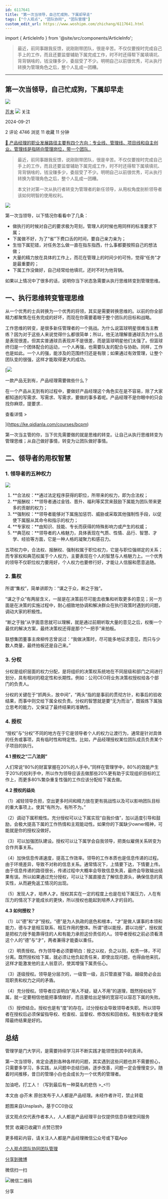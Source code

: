 ```yaml
---
id: 6117641
title: "第一次当领导，自己忙成狗，下属却早走"
tags: ["个人观点", "团队协同", "团队管理"]
custom_edit_url: https://www.woshipm.com/zhichang/6117641.html
---
```

import { ArticleInfo } from '@site/src/components/ArticleInfo';

<ArticleInfo
    author="芥末"
    authorLink="https://www.woshipm.com/u/1252652"
    published="2024-09-21"
    views={4746}
    comments={2}
    collects={11}
/>

> 最近，前同事跟我反馈，说刚刚带团队，很是辛苦。不仅仅要按时完成自己手上的工作，而且还要监督辅助下属完成工作，时不时还得帮下属填填坑、背背锅啥的，钱没赚多少，委屈受了不少。明明自己以前很优秀，可从执行转换为管理角色之后，整个人乱成一团糟。

---

## 第一次当领导，自己忙成狗，下属却早走

[![](https://static.woshipm.com/pmapp_avatar_20240910221655_9718.jpeg?imageView2/1/w/72/h/72/q/100)](https://www.woshipm.com/u/1252652)

[芥末](https://www.woshipm.com/u/1252652) ![](https://static.woshipm.com/tag/1101_1@2x.png) 关注

2024-09-21

2 评论 4746 浏览 11 收藏 11 分钟

[🔗 产品经理的职业发展路径主要有四个方向：专业线、管理线、项目线和自主创业。管理线是指转向管理岗位，带一个团队..](https://ke.qidianla.com/courses/90pm)

> 最近，前同事跟我反馈，说刚刚带团队，很是辛苦。不仅仅要按时完成自己手上的工作，而且还要监督辅助下属完成工作，时不时还得帮下属填填坑、背背锅啥的，钱没赚多少，委屈受了不少。明明自己以前很优秀，可从执行转换为管理角色之后，整个人乱成一团糟。
> 
> 本文针对第一次从执行者转变为管理者的新任领导，从用权角度剖析领导者该如何明智的使用权利。

![](https://image.woshipm.com/2023/08/23/d85c9a66-4193-11ee-baf5-00163e0b5ff3.jpg)

第一次当领导，以下情况你看看中了几条：

*   做执行的时候对自己的要求极为苛刻，管理人的时候也用同样的标准要求下属；
*   下属做不好，为了“省”下费口舌的时间，要自己亲力亲为；
*   生怕下属犯错，对任务怎么做一直在指东指西，什么事都要按照自己的想法做；
*   大量的精力放在具体的工作上，而花在管理上的时间少的可怜，觉得“任务”才是最重要的；
*   下属工作没做好，自己经常给他填坑，还时不时为他背锅。

如果以上情况中了很多的话，说明你当下状态急需要从执行思维转变到管理思维。

## 一、执行思维转变管理思维

从一个优秀的士兵转换为一个优秀的将领，其实是需要转换思维的。以前的你全部精力都聚焦在任务完成的好坏，而现在你需要着眼于整个团队的目标和战略。

工作思维的转变，是很多新任管理者的一个挑战。为什么说篮球明星很难当主教练？因为对于这些人来说觉得什么都很简单；所以，他无法理解普通球员为什么总是表现很差。但其实普通球员表现并不是很差，而是篮球明星他们太强了。但篮球终归是一个团体配合的运动，一个人再强，也需要队友的配合与协助。同样，工作也是如此。一个人的强，能涉及的范围终归还是有限；如果通过有效管理，让整个团队变的很强，这样才能取得更大的成功。

[![](https://image.woshipm.com/2023/08/02/58dc678c-30e3-11ee-88e7-00163e0b5ff3.png)

一款产品无到有，产品经理需要做些什么？

在一个产品从无到有的过程中，要做好产品经理这个角色实在是不容易，除了大家都知道的写需求、写需求、写需求，要做的事多着呢。产品经理不是你眼中的只会找你麻烦，提要求..

查看详情 >

](https://ke.qidianla.com/courses/bcpm)

第一次当主管的你，当下优先需要做的就是思维的转变。让自己从执行思维转变为管理思维；从自己做好事情，转变为让团队做好事情。

## 二、领导者的用权智慧

### 1\. 领导者的五种权力

![](https://image.woshipm.com/wp-files/2024/09/3v1pFCXLse3fmNOjE4Vb.png)

1.  **合法权：**通过法定程序获得的职位，所带来的权力，即为合法权；
2.  **报酬权：**领导者通过金钱、晋升、福利等奖赏来鼓励下属能为团队带来更多的贡献的权力；
3.  **强制权：**领导者能够对下属施加惩罚、威胁或采取其他强制性手段，以促使下属服从其命令和指示的权力；
4.  **专家权：**由知识、技能、专长而获得的特殊影响力或产生的权威；
5.  **典范权：**领导者的人格魅力，具体表现在气质、性情、品行、智慧、才学、经验等方面，它是一种人格的凝聚力和感召力。

五项权力中，合法权、报酬权、强制权属于职位权力，它是与职位强绑定的关系；而专家权和典范权属于个人权力，主要表现在个人的智慧与人格魅力上。一个优秀的领导不仅职位权力要用好，个人权力也要修行好，才能让人信服和愿意追随。

### 2\. 集权

所谓“集权”，简单讲即为：“谋之于众，断之于独”。

“谋之于众”有两层含义，一层是在决策前尽可能去收集和听取更多的意见；另一方面是在决策的实施过程中，耐心细致地协调和解决群众在执行政策时遇到的问题，调动大家的积极性。

“断之于独”从字面意思就可以理解，就是通过前期听取大量的意见之后，权衡一个最优的解决方案，最终决策权还得是那个“一把手”来拍板。

联想集团董事主席柳传志曾说过：“我做决策时，尽可能多地征求意见，而只与少数人商量，最终拍板还是自己来。”

### 3\. 分权

分权是组织层面的权力分配，是将组织的决策权系统地在不同层级和部门之间进行划分，具有相对的稳定性和长期性。例如：公司CEO将业务决策权授权给各个部门的负责人。

分权的关键在于“抓两头，放中间”，“两头”指的是事前的贯彻方针，和事后的验收结果，而事中则交给下属全权负责。分权的智慧就是要“无为而治”，既锻炼下属独立思考的能力，又保证了最终结果的准确性。

### 4\. 授权

“授权”与“分权”不同的地方在于它是领导者个人的权力让渡行为，通常是针对具体的任务或事项，具有临时性和特定性。比如，产品经理授权某位团队成员负责某个子项目的执行。

**4.1 授权之“二八法则”**

人们常说“80%的财富掌握在20%的人手中。”同样在管理学中，80%的效能产生于20%的权利手中，所以作为领导应该去做那些20%更有助于实现组织目标的工作上，而更多80%繁杂重复性强的工作应该分配给下属去做。

**4.2 授权的益处**

（1）减轻领导负担，空出更多时间和精力放在更有挑战性以及可以影响团队目标的重大事项上。使其“有所为，有所不为。”

（2）调动下属积极性。充分授权可以让下属实现“自我价值”，加以适度引导和鼓励，会极大提高下属的工作热情和主观能动性。如果你的下属缺少owner精神，可能就是你的授权没做好。

（3）可以加强团队建设。授权可以让下属学会自我领导，把类似雇佣关系转变为合作共事关系。

（4）加快信息传递速度，提高工作效率。领导的工作本质也是信息传递的过程。由于环境差异，导致不对称的信息关系。通常情况下，上情要下达，下情要上传。由于信息传递的路径很长，传递过程中大概率会导致信息失真，最终会导致输出结果有误。所以如果通过充分授权，可以让下属直接去了解信息源头，确保信息的真实性，从而避免返工情况的出现。

（5）发现人才，培养人才。授权其实在一定的程度上也是在给下属压力，人在有压力的情况下才能成长的更快，所以授权也能起到培养人才的目的。

**4.3 如何授权？**

（1）以“德”和“才”授权。“德”是为人执政的底色和根本，“才”是做人谋事的本领和能力，德与才是相互联系、相互作用的整体。所谓“德以能授，爵以功授”，授权就是把权力授予能靠得住的人和有能力承担这份责任的人。领导者授权之前必须看清这个人的“德”与“才”，两者兼得才能委以重任。

（2）明责授权。作为领导者必须要明白：授之以权，负之以则，权责一体，不可分离。既然授权给下属，就必须让他负起责任来，即使出现问题，也得由他来抗，这样才能激发他的主人翁意识，使其增强下属责任心。

（3）逐级授权。领导是分层次的，一级管一级，且只管直接下级。越级势必会出现职责和权力之间的矛盾。

（4）充分授权。领导者应该明白“用人不疑，疑人不用”的道理，既然授权给下属，就一定要相信他能把事情做好，而且要给出足够的宽容可以容忍下属的失败。

（5）授控结合。授权也是有“度”的存在。过分授权会导致领导者失职。所以领导者在授权后必须保留指导权、检查权、监督权、修改权和回收权。有放有收才能保障最终结果是好的。

## 总结

管理学是门大学问，是需要持续学习并不断实践才能领悟到其中的真谛。

第一次当领导，肯定会遇到各种各样的问题，其实遇到这些问题也并不需要担心，只需要多学习，多实践，从问题中总结归纳，逐步改善，问题一定会慢慢变少。随着时间推移，昔日的管理小白也会成长为一个优秀的管理者。

加油吧，打工人！（写到最后有一种莫名的悲伤 >\_<!!）

本文由 @芥末 原创发布于人人都是产品经理。未经作者许可，禁止转载

题图来自Unsplash，基于CC0协议

该文观点仅代表作者本人，人人都是产品经理平台仅提供信息存储空间服务

赞赏 收藏已收藏11 点赞已赞9

更多精彩内容，请关注人人都是产品经理微信公众号或下载App

[个人观点](https://www.woshipm.com/tag/%e4%b8%aa%e4%ba%ba%e8%a7%82%e7%82%b9)[团队协同](https://www.woshipm.com/tag/%e5%9b%a2%e9%98%9f%e5%8d%8f%e5%90%8c)[团队管理](https://www.woshipm.com/tag/%e5%9b%a2%e9%98%9f%e7%ae%a1%e7%90%86)

[分享到微博](https://service.weibo.com/share/share.php?appkey=2775287854&title=第一次当领导，自己忙成狗，下属却早走&url=https://www.woshipm.com/zhichang/6117641.html&pic=https://image.woshipm.com/2023/08/23/d85c9a66-4193-11ee-baf5-00163e0b5ff3.jpg)

微信扫一扫

![微信二维码](https://api.pwmqr.com/qrcode/create/?url=https://www.woshipm.com/zhichang/6117641.html)

分享